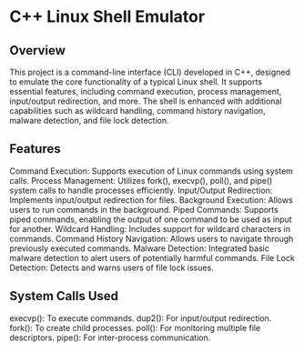 # C++ Linux Shell Emulator

## Overview
This project is a command-line interface (CLI) developed in C++, designed to emulate the core functionality of a typical Linux shell. 
It supports essential features, including command execution, process management, input/output redirection, and more. 
The shell is enhanced with additional capabilities such as wildcard handling, command history navigation, malware detection, and file lock detection.

## Features
Command Execution: Supports execution of Linux commands using system calls.
Process Management: Utilizes fork(), execvp(), poll(), and pipe() system calls to handle processes efficiently.
Input/Output Redirection: Implements input/output redirection for files.
Background Execution: Allows users to run commands in the background.
Piped Commands: Supports piped commands, enabling the output of one command to be used as input for another.
Wildcard Handling: Includes support for wildcard characters in commands.
Command History Navigation: Allows users to navigate through previously executed commands.
Malware Detection: Integrated basic malware detection to alert users of potentially harmful commands.
File Lock Detection: Detects and warns users of file lock issues.

## System Calls Used
execvp(): To execute commands.
dup2(): For input/output redirection.
fork(): To create child processes.
poll(): For monitoring multiple file descriptors.
pipe(): For inter-process communication.
